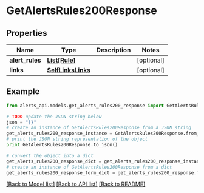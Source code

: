 # GetAlertsRules200Response


## Properties
Name | Type | Description | Notes
------------ | ------------- | ------------- | -------------
**alert_rules** | [**List[Rule]**](Rule.md) |  | [optional] 
**links** | [**SelfLinksLinks**](SelfLinksLinks.md) |  | [optional] 

## Example

```python
from alerts_api.models.get_alerts_rules200_response import GetAlertsRules200Response

# TODO update the JSON string below
json = "{}"
# create an instance of GetAlertsRules200Response from a JSON string
get_alerts_rules200_response_instance = GetAlertsRules200Response.from_json(json)
# print the JSON string representation of the object
print GetAlertsRules200Response.to_json()

# convert the object into a dict
get_alerts_rules200_response_dict = get_alerts_rules200_response_instance.to_dict()
# create an instance of GetAlertsRules200Response from a dict
get_alerts_rules200_response_form_dict = get_alerts_rules200_response.from_dict(get_alerts_rules200_response_dict)
```
[[Back to Model list]](../README.md#documentation-for-models) [[Back to API list]](../README.md#documentation-for-api-endpoints) [[Back to README]](../README.md)



